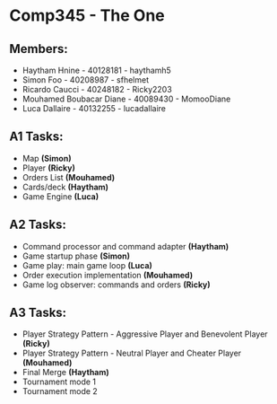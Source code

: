 # Comp345 - The One
## Members:
- Haytham Hnine - 40128181 - haythamh5  
- Simon Foo - 40208987 - sfhelmet
- Ricardo Caucci - 40248182 - Ricky2203
- Mouhamed Boubacar Diane - 40089430 - MomooDiane
- Luca Dallaire - 40132255 - lucadallaire

## A1 Tasks:
- Map **(Simon)**  
- Player **(Ricky)**  
- Orders List **(Mouhamed)**
- Cards/deck **(Haytham)**  
- Game Engine **(Luca)**

## A2 Tasks:
- Command processor and command adapter **(Haytham)**  
- Game startup phase **(Simon)**
- Game play: main game loop **(Luca)**
- Order execution implementation **(Mouhamed)**
- Game log observer: commands and orders **(Ricky)** 

## A3 Tasks:
- Player Strategy Pattern - Aggressive Player and Benevolent Player **(Ricky)** 
- Player Strategy Pattern - Neutral Player and Cheater Player **(Mouhamed)**
- Final Merge **(Haytham)**
- Tournament mode 1
- Tournament mode 2

